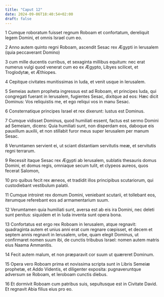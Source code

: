 ```yaml
---
title: "Caput 12"
date: 2024-09-06T18:40:54+02:00
draft: false
---
```




1 Cumque roboratum fuisset regnum Roboam et confortatum, dereliquit legem Domini, et omnis Israel cum eo.

2 Anno autem quinto regni Roboam, ascendit Sesac rex Ægypti in Ierusalem (quia peccaverant Domino)

3 cum mille ducentis curribus, et sexaginta millibus equitum: nec erat numerus vulgi quod venerat cum eo ex Ægypto, Libyes scilicet, et Troglodytæ, et Æthiopes.

4 Cepitque civitates munitissimas in Iuda, et venit usque in Ierusalem.

5 Semeias autem propheta ingressus est ad Roboam, et principes Iuda, qui congregati fuerant in Ierusalem, fugientes Sesac, dixitque ad eos: Hæc dicit Dominus: Vos reliquistis me, et ego reliqui vos in manu Sesac.

6 Consternatique principes Israel et rex dixerunt: Iustus est Dominus.

7 Cumque vidisset Dominus, quod humiliati essent, factus est sermo Domini ad Semeiam, dicens: Quia humiliati sunt, non disperdam eos, daboque eis pauxillum auxilii, et non stillabit furor meus super Ierusalem per manum Sesac.

8 Verumtamen servient ei, ut sciant distantiam servitutis meæ, et servitutis regni terrarum.

9 Recessit itaque Sesac rex Ægypti ab Ierusalem, sublatis thesauris domus Domini, et domus regis, omniaque secum tulit, et clypeos aureos, quos fecerat Salomon,

10 pro quibus fecit rex æneos, et tradidit illos principibus scutariorum, qui custodiebant vestibulum palatii.

11 Cumque introiret rex domum Domini, veniebant scutarii, et tollebant eos, iterumque referebant eos ad armamentarium suum.

12 Verumtamen quia humiliati sunt, aversa est ab eis ira Domini, nec deleti sunt penitus: siquidem et in Iuda inventa sunt opera bona.

13 Confortatus est ergo rex Roboam in Ierusalem, atque regnavit: quadraginta autem et unius anni erat cum regnare cœpisset, et decem et septem annis regnavit in Ierusalem, urbe, quam elegit Dominus, ut confirmaret nomen suum ibi, de cunctis tribubus Israel: nomen autem matris eius Naama Ammanitis.

14 Fecit autem malum, et non præparavit cor suum ut quæreret Dominum.

15 Opera vero Roboam prima et novissima scripta sunt in Libris Semeiæ prophetæ, et Addo Videntis, et diligenter exposita: pugnaveruntque adversum se Roboam, et Ieroboam cunctis diebus.

16 Et dormivit Roboam cum patribus suis, sepultusque est in Civitate David. Et regnavit Abia filius eius pro eo.

